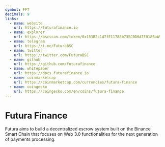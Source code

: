 ```yaml
---
symbol: FFT
decimals: 9
links:
  - name: website
    url: https://futurafinance.io
  - name: explorer
    url: https://bscscan.com/token/0x183B2c147fE11788b73BC0D6A7E0186aA5464BfA
  - name: telegram
    url: https://t.me/FuturaBSC
  - name: twitter
    url: https://twitter.com/FuturaBSC
  - name: github
    url: https://github.com/futurafinance
  - name: whitepaper
    url: https://docs.futurafinance.io
  - name: coinmarketcap
    url: https://coinmarketcap.com/currencies/futura-finance
  - name: coingecko
    url: https://coingecko.com/en/coins/futura-finance
---
```


# Futura Finance

Futura aims to build a decentralized escrow system built on the Binance Smart Chain that focuses on Web 3.0 functionalities for the next generation of payments processing.
